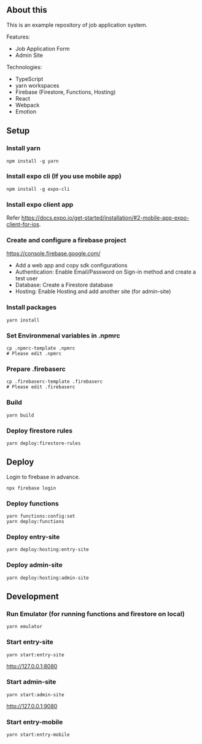 
## About this

This is an example repository of job application system.

Features:
- Job Application Form
- Admin Site


Technologies:
- TypeScript
- yarn workspaces
- Firebase (Firestore, Functions, Hosting)
- React
- Webpack
- Emotion


## Setup

### Install yarn

```
npm install -g yarn
```

### Install expo cli (If you use mobile app)

```
npm install -g expo-cli
```

### Install expo client app

Refer https://docs.expo.io/get-started/installation/#2-mobile-app-expo-client-for-ios.


### Create and configure a firebase project

https://console.firebase.google.com/

- Add a web app and copy sdk configurations
- Authentication: Enable Email/Password on Sign-in method and create a test user
- Database: Create a Firestore database
- Hosting: Enable Hosting and add another site (for admin-site)

### Install packages

```
yarn install
```

### Set Environmenal variables in .npmrc

```
cp .npmrc-template .npmrc
# Please edit .npmrc
```

### Prepare .firebaserc

```
cp .firebaserc-template .firebaserc
# Please edit .firebaserc
```


### Build

```
yarn build
```

### Deploy firestore rules


```
yarn deploy:firestore-rules
```

## Deploy


Login to firebase in advance.

```
npx firebase login
```

### Deploy functions

```
yarn functions:config:set
yarn deploy:functions
```

### Deploy entry-site

```
yarn deploy:hosting:entry-site
```

### Deploy admin-site

```
yarn deploy:hosting:admin-site
```



## Development

### Run Emulator (for running functions and firestore on local)

```
yarn emulator
```

### Start entry-site

```
yarn start:entry-site
```

http://127.0.0.1:8080

### Start admin-site

```
yarn start:admin-site
```

http://127.0.0.1:9080

### Start entry-mobile


```
yarn start:entry-mobile
```

